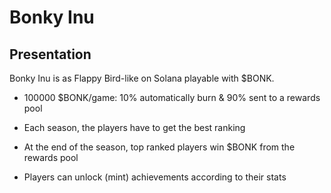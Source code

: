 # Bonky Inu

## Presentation

Bonky Inu is as Flappy Bird-like on Solana playable with $BONK.

- 100000 $BONK/game: 10% automatically burn & 90% sent to a rewards pool

- Each season, the players have to get the best ranking

- At the end of the season, top ranked players win $BONK from the rewards pool 

- Players can unlock (mint) achievements according to their stats
